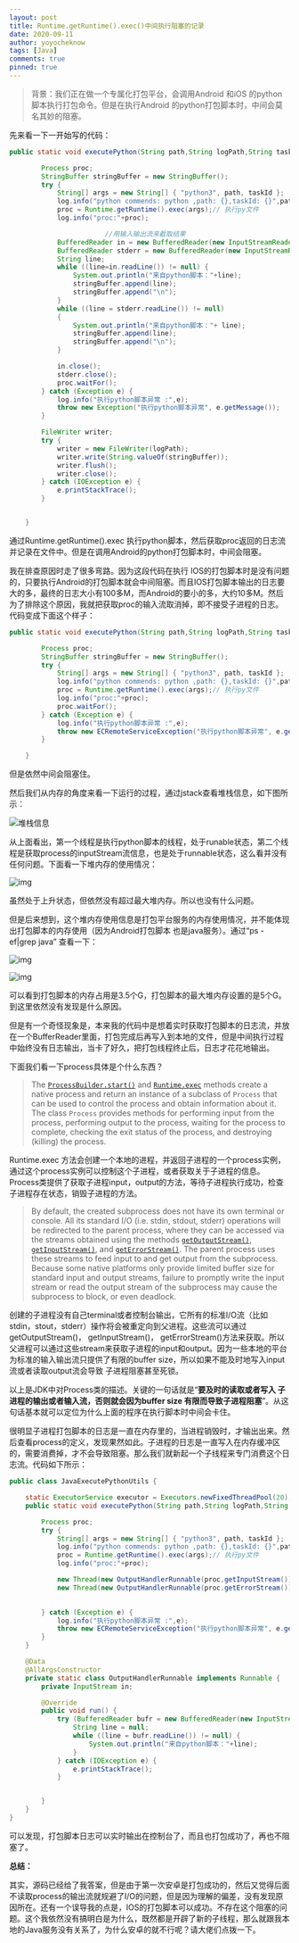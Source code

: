 ```yaml
---
layout: post
title: Runtime.getRuntime().exec()中间执行阻塞的记录
date: 2020-09-11
author: yoyocheknow
tags: [Java]
comments: true
pinned: true
---
```


> 背景：我们正在做一个专属化打包平台，会调用Android 和iOS 的python脚本执行打包命令。但是在执行Android 的python打包脚本时，中间会莫名其妙的阻塞。

先来看一下一开始写的代码：

```java
public static void executePython(String path,String logPath,String taskId) {

        Process proc;
        StringBuffer stringBuffer = new StringBuffer();
        try {
            String[] args = new String[] { "python3", path, taskId };
            log.info("python commends: python ,path: {},taskId: {}",path,taskId);
            proc = Runtime.getRuntime().exec(args);// 执行py文件
            log.info("proc:"+proc);

						//用输入输出流来截取结果
            BufferedReader in = new BufferedReader(new InputStreamReader(proc.getInputStream()));
            BufferedReader stderr = new BufferedReader(new InputStreamReader(proc.getErrorStream()));
            String line;
            while ((line=in.readLine()) != null) {
                System.out.println("来自python脚本："+line);
                stringBuffer.append(line);
                stringBuffer.append("\n");
            }
            while ((line = stderr.readLine()) != null)
            {
                System.out.println("来自python脚本："+ line);
                stringBuffer.append(line);
                stringBuffer.append("\n");
            }

            in.close();
            stderr.close();
            proc.waitFor();
        } catch (Exception e) {
            log.info("执行python脚本异常 :",e);
            throw new Exception("执行python脚本异常", e.getMessage());
        }

        FileWriter writer;
        try {
            writer = new FileWriter(logPath);
            writer.write(String.valueOf(stringBuffer));
            writer.flush();
            writer.close();
        } catch (IOException e) {
            e.printStackTrace();
        }


    }
```

通过Runtime.getRuntime().exec 执行python脚本，然后获取proc返回的日志流并记录在文件中。但是在调用Android的python打包脚本时，中间会阻塞。

我在排查原因时走了很多弯路。因为这段代码在执行 IOS的打包脚本时是没有问题的，只要执行Android的打包脚本就会中间阻塞。而且IOS打包脚本输出的日志要大的多，最终的日志大小有100多M，而Android的要小的多，大约10多M。然后为了排除这个原因，我就把获取proc的输入流取消掉，即不接受子进程的日志。代码变成下面这个样子：

```java
public static void executePython(String path,String logPath,String taskId) {

        Process proc;
        StringBuffer stringBuffer = new StringBuffer();
        try {
            String[] args = new String[] { "python3", path, taskId };
            log.info("python commends: python ,path: {},taskId: {}",path,taskId);
            proc = Runtime.getRuntime().exec(args);// 执行py文件
            log.info("proc:"+proc);
            proc.waitFor();
        } catch (Exception e) {
            log.info("执行python脚本异常 :",e);
            throw new ECRemoteServiceException("执行python脚本异常", e.getMessage());
        }

    }
```

但是依然中间会阻塞住。

然后我们从内存的角度来看一下运行的过程，通过jstack查看堆栈信息，如下图所示：

![堆栈信息](https://tva1.sinaimg.cn/large/007S8ZIlly1gimsepcsktj316s0u0127.jpg)

从上面看出，第一个线程是执行python脚本的线程，处于runable状态，第二个线程是获取process的inputStream流信息，也是处于runnable状态，这么看并没有任何问题。下面看一下堆内存的使用情况：

![img](https://tva1.sinaimg.cn/large/007S8ZIlly1gimsfiw885j314g0u00xq.jpg)

虽然处于上升状态，但依然没有超过最大堆内存。所以也没有什么问题。

但是后来想到，这个堆内存使用信息是打包平台服务的内存使用情况，并不能体现出打包脚本的内存使用（因为Android打包脚本 也是java服务）。通过“ps -ef|grep java” 查看一下：

![img](https://tva1.sinaimg.cn/large/007S8ZIlly1gimsfugnazj324w07mtc9.jpg)

![img](https://tva1.sinaimg.cn/large/007S8ZIlly1gimsg01fhaj325c09sjtv.jpg)

可以看到打包脚本的内存占用是3.5个G，打包脚本的最大堆内存设置的是5个G。到这里依然没有发现是什么原因。

但是有一个奇怪现象是，本来我的代码中是想着实时获取打包脚本的日志流，并放在一个BufferReader里面，打包完成后再写入到本地的文件，但是中间执行过程中始终没有日志输出，当卡了好久，把打包线程终止后，日志才花花地输出。

下面我们看一下process具体是个什么东西？

> The [`ProcessBuilder.start()`](https://docs.oracle.com/javase/8/docs/api/java/lang/ProcessBuilder.html#start--) and [`Runtime.exec`](https://docs.oracle.com/javase/8/docs/api/java/lang/Runtime.html#exec-java.lang.String:A-java.lang.String:A-java.io.File-) methods create a native process and return an instance of a subclass of `Process` that can be used to control the process and obtain information about it. The class `Process` provides methods for performing input from the process, performing output to the process, waiting for the process to complete, checking the exit status of the process, and destroying (killing) the process.

Runtime.exec 方法会创建一个本地的进程，并返回子进程的一个process实例，通过这个process实例可以控制这个子进程，或者获取关于子进程的信息。Process类提供了获取子进程input，output的方法，等待子进程执行成功，检查子进程存在状态，销毁子进程的方法。

> By default, the created subprocess does not have its own terminal or console. All its standard I/O (i.e. stdin, stdout, stderr) operations will be redirected to the parent process, where they can be accessed via the streams obtained using the methods [`getOutputStream()`](https://docs.oracle.com/javase/8/docs/api/java/lang/Process.html#getOutputStream--), [`getInputStream()`](https://docs.oracle.com/javase/8/docs/api/java/lang/Process.html#getInputStream--), and [`getErrorStream()`](https://docs.oracle.com/javase/8/docs/api/java/lang/Process.html#getErrorStream--). The parent process uses these streams to feed input to and get output from the subprocess. Because some native platforms only provide limited buffer size for standard input and output streams, failure to promptly write the input stream or read the output stream of the subprocess may cause the subprocess to block, or even deadlock.

创建的子进程没有自己terminal或者控制台输出，它所有的标准I/O流（比如stdin，stout，stderr）操作将会被重定向到父进程。这些流可以通过getOutputStream()， getInputStream()， getErrorStream()方法来获取。所以父进程可以通过这些stream来获取子进程的input和output。因为一些本地的平台为标准的输入输出流只提供了有限的buffer size，所以如果不能及时地写入input流或者读取output流会导致 子进程阻塞甚至死锁。

以上是JDK中对Process类的描述。关键的一句话就是“**要及时的读取或者写入 子进程的输出或者输入流，否则就会因为buffer size 有限而导致子进程阻塞**”。从这句话基本就可以定位为什么上面的程序在执行脚本时中间会卡住。

很明显子进程打包脚本的日志是一直在内存里的，当进程销毁时，才输出出来。然后查看process的定义，发现果然如此。子进程的日志是一直写入在内存缓冲区的，需要消费掉，才不会导致阻塞。那么我们就新起一个子线程来专门消费这个日志流。代码如下所示：

```java
public class JavaExecutePythonUtils {

    static ExecutorService executor = Executors.newFixedThreadPool(20);
    public static void executePython(String path,String logPath,String taskId) {

        Process proc;
        try {
            String[] args = new String[] { "python3", path, taskId };
            log.info("python commends: python ,path: {},taskId: {}",path,taskId);
            proc = Runtime.getRuntime().exec(args);// 执行py文件
            log.info("proc:"+proc);

            new Thread(new OutputHandlerRunnable(proc.getInputStream())).start();
            new Thread(new OutputHandlerRunnable(proc.getErrorStream())).start();

          
        } catch (Exception e) {
            log.info("执行python脚本异常 :",e);
            throw new ECRemoteServiceException("执行python脚本异常", e.getMessage());
        }
    }

    @Data
    @AllArgsConstructor
    private static class OutputHandlerRunnable implements Runnable {
        private InputStream in;

        @Override
        public void run() {
            try (BufferedReader bufr = new BufferedReader(new InputStreamReader(this.in))) {
                String line = null;
                while ((line = bufr.readLine()) != null) {
                    System.out.println("来自python脚本："+line);
                }
            } catch (IOException e) {
                e.printStackTrace();
            }


        }
    }
}
```

可以发现，打包脚本日志可以实时输出在控制台了，而且也打包成功了，再也不阻塞了。

**总结：**

其实，源码已经给了我答案，但是由于第一次安卓是打包成功的，然后又觉得后面不读取process的输出流就规避了I/O的问题，但是因为理解的偏差，没有发现原因所在。还有一个误导我的点是，IOS的打包脚本可以成功。不存在这个阻塞的问题。这个我依然没有搞明白是为什么，既然都是开辟了新的子线程，那么就跟我本地的Java服务没有关系了，为什么安卓的就不行呢？请大佬们点拨一下。